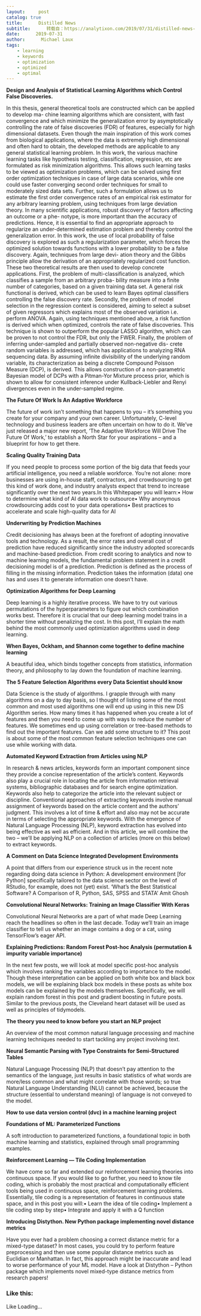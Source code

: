 ```yaml
---
layout:     post
catalog: true
title:      Distilled News
subtitle:      转载自：https://analytixon.com/2019/07/31/distilled-news-1148/
date:      2019-07-31
author:      Michael Laux
tags:
    - learning
    - keywords
    - optimization
    - optimized
    - optimal
---
```


**Design and Analysis of Statistical Learning Algorithms which Control False Discoveries.**

In this thesis, general theoretical tools are constructed which can be applied to develop ma- chine learning algorithms which are consistent, with fast convergence and which minimize the generalization error by asymptotically controlling the rate of false discoveries (FDR) of features, especially for high dimensional datasets. Even though the main inspiration of this work comes from biological applications, where the data is extremely high dimensional and often hard to obtain, the developed methods are applicable to any general statistical learning problem. In this work, the various machine learning tasks like hypothesis testing, classification, regression, etc are formulated as risk minimization algorithms. This allows such learning tasks to be viewed as optimization problems, which can be solved using first order optimization techniques in case of large data scenarios, while one could use faster converging second order techniques for small to moderately sized data sets. Further, such a formulation allows us to estimate the first order convergence rates of an empirical risk estimator for any arbitrary learning problem, using techniques from large deviation theory. In many scientific applications, robust discovery of factors affecting an outcome or a phe- notype, is more important than the accuracy of predictions. Hence, it is essential to find an appropriate approach to regularize an under-determined estimation problem and thereby control the generalization error. In this work, the use of local probability of false discovery is explored as such a regularization parameter, which forces the optimized solution towards functions with a lower probability to be a false discovery. Again, techniques from large devi- ation theory and the Gibbs principle allow the derivation of an appropriately regularized cost function. These two theoretical results are then used to develop concrete applications. First, the problem of multi-classification is analyzed, which classifies a sample from an arbitrary proba- bility measure into a finite number of categories, based on a given training data set. A general risk functional is derived, which can be used to learn Bayes optimal classifiers controlling the false discovery rate. Secondly, the problem of model selection in the regression context is considered, aiming to select a subset of given regressors which explains most of the observed variation i.e. perform ANOVA. Again, using techniques mentioned above, a risk function is derived which when optimized, controls the rate of false discoveries. This technique is shown to outperform the popular LASSO algorithm, which can be proven to not control the FDR, but only the FWER. Finally, the problem of inferring under-sampled and partially observed non-negative dis- crete random variables is addressed, which has applications to analyzing RNA sequencing data. By assuming infinite divisibility of the underlying random variable, its characterization as being a discrete Compound Poisson Measure (DCP), is derived. This allows construction of a non-parametric Bayesian model of DCPs with a Pitman-Yor Mixture process prior, which is shown to allow for consistent inference under Kullback-Liebler and Renyi divergences even in the under-sampled regime.

**The Future Of Work Is An Adaptive Workforce**

The future of work isn’t something that happens to you – it’s something you create for your company and your own career. Unfortunately, C-level technology and business leaders are often uncertain on how to do it. We’ve just released a major new report, ‘The Adaptive Workforce Will Drive The Future Of Work,’ to establish a North Star for your aspirations – and a blueprint for how to get there.

**Scaling Quality Training Data**

If you need people to process some portion of the big data that feeds your artificial intelligence, you need a reliable workforce. You’re not alone: more businesses are using in-house staff, contractors, and crowdsourcing to get this kind of work done, and industry analysts expect that trend to increase significantly over the next two years.In this Whitepaper you will learn:• How to determine what kind of AI data work to outsource• Why anonymous crowdsourcing adds cost to your data operations• Best practices to accelerate and scale high-quality data for AI

**Underwriting by Prediction Machines**

Credit decisioning has always been at the forefront of adopting innovative tools and technology. As a result, the error rates and overall cost of prediction have reduced significantly since the industry adopted scorecards and machine-based prediction. From credit scoring to analytics and now to machine learning models, the fundamental problem statement in a credit decisioning model is of a prediction. Prediction is defined as the process of filling in the missing information. Prediction takes the information (data) one has and uses it to generate information one doesn’t have.

**Optimization Algorithms for Deep Learning**

Deep learning is a highly iterative process. We have to try out various permutations of the hyperparameters to figure out which combination works best. Therefore it is crucial that our deep learning model trains in a shorter time without penalizing the cost. In this post, I’ll explain the math behind the most commonly used optimization algorithms used in deep learning.

**When Bayes, Ockham, and Shannon come together to define machine learning**

A beautiful idea, which binds together concepts from statistics, information theory, and philosophy to lay down the foundation of machine learning.

**The 5 Feature Selection Algorithms every Data Scientist should know**

Data Science is the study of algorithms. I grapple through with many algorithms on a day to day basis, so I thought of listing some of the most common and most used algorithms one will end up using in this new DS Algorithm series. How many times it has happened when you create a lot of features and then you need to come up with ways to reduce the number of features. We sometimes end up using correlation or tree-based methods to find out the important features. Can we add some structure to it? This post is about some of the most common feature selection techniques one can use while working with data.

**Automated Keyword Extraction from Articles using NLP**

In research & news articles, keywords form an important component since they provide a concise representation of the article’s content. Keywords also play a crucial role in locating the article from information retrieval systems, bibliographic databases and for search engine optimization. Keywords also help to categorize the article into the relevant subject or discipline. Conventional approaches of extracting keywords involve manual assignment of keywords based on the article content and the authors’ judgment. This involves a lot of time & effort and also may not be accurate in terms of selecting the appropriate keywords. With the emergence of Natural Language Processing (NLP), keyword extraction has evolved into being effective as well as efficient. And in this article, we will combine the two – we’ll be applying NLP on a collection of articles (more on this below) to extract keywords.

**A Comment on Data Science Integrated Development Environments**

A point that differs from our experience struck us in the recent note regarding doing data science in Python: A development environment [for Python] specifically tailored to the data science sector on the level of RStudio, for example, does not (yet) exist. ‘What’s the Best Statistical Software? A Comparison of R, Python, SAS, SPSS and STATA’ Amit Ghosh

**Convolutional Neural Networks: Training an Image Classifier With Keras**

Convolutional Neural Networks are a part of what made Deep Learning reach the headlines so often in the last decade. Today we’ll train an image classifier to tell us whether an image contains a dog or a cat, using TensorFlow’s eager API.

**Explaining Predictions: Random Forest Post-hoc Analysis (permutation & impurity variable importance)**

In the next few posts, we will look at model specific post-hoc analysis which involves ranking the variables according to importance to the model. Though these interpretation can be applied on both white box and black box models, we will be explaining black box models in these posts as white box models can be explained by the models themselves. Specifically, we will explain random forest in this post and gradient boosting in future posts. Similar to the previous posts, the Cleveland heart dataset will be used as well as principles of tidymodels.

**The theory you need to know before you start an NLP project**

An overview of the most common natural language processing and machine learning techniques needed to start tackling any project involving text.

**Neural Semantic Parsing with Type Constraints for Semi-Structured Tables**

Natural Language Processing (NLP) that doesn’t pay attention to the semantics of the language, just results in basic statistics of what words are more/less common and what might correlate with those words; so true Natural Language Understanding (NLU) cannot be achieved, because the structure (essential to understand meaning) of language is not conveyed to the model.

**How to use data version control (dvc) in a machine learning project**

**Foundations of ML: Parameterized Functions**

A soft introduction to parameterized functions, a foundational topic in both machine learning and statistics, explained through small programming examples.

**Reinforcement Learning — Tile Coding Implementation**

We have come so far and extended our reinforcement learning theories into continuous space. If you would like to go further, you need to know tile coding, which is probably the most practical and computationally efficient tools being used in continuous space, reinforcement learning problems. Essentially, tile coding is a representation of features in continuous state space, and in this post you will:• Learn the idea of tile coding• Implement a tile coding step by step• Integrate and apply it with a Q function

**Introducing Distython. New Python package implementing novel distance metrics**

Have you ever had a problem choosing a correct distance metric for a mixed-type dataset? In most cases, you could try to perform feature preprocessing and then use some popular distance metrics such as Euclidian or Manhattan. In fact, this approach might be inaccurate and lead to worse performance of your ML model. Have a look at Distython – Python package which implements novel mixed-type distance metrics from research papers!

### Like this:

Like Loading...
